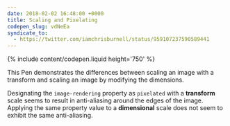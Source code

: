 ```yaml
---
date: 2018-02-02 16:48:00 +0000
title: Scaling and Pixelating
codepen_slug: vdNeEa
syndicate_to:
  - https://twitter.com/iamchrisburnell/status/959107237590589441
---
```


{% include content/codepen.liquid height='750' %}

This Pen demonstrates the differences between scaling an image with a transform and scaling an image by modifying the dimensions.

Designating the `image-rendering` property as `pixelated` with a **transform** scale seems to result in anti-aliasing around the edges of the image. Applying the same property value to a **dimensional** scale does not seem to exhibit the same anti-aliasing.
